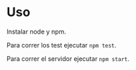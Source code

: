 # Uso
Instalar node y npm.

Para correr los test ejecutar `npm test`. 

Para correr el servidor ejecutar `npm start`.